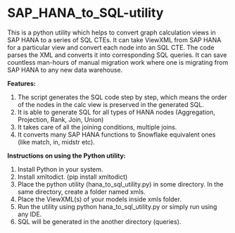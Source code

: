 # SAP_HANA_to_SQL-utility
This is a python utility which helps to convert graph calculation views in SAP HANA to a series of SQL CTEs. It can take ViewXML from SAP HANA for a particular view and convert each node into an SQL CTE. The code parses the XML and converts it into corresponding SQL queries. It can save countless man-hours of manual migration work where one is migrating from SAP HANA to any new data warehouse.

 

**Features:**

1. The script generates the SQL code step by step, which means the order of the nodes in the calc view is preserved in the generated SQL.
2. It is able to generate SQL for all types of HANA nodes (Aggregation, Projection, Rank, Join, Union)
3. It takes care of all the joining conditions, multiple joins.
4. It converts many SAP HANA functions to Snowflake equivalent ones (like match, in, midstr etc).
 

**Instructions on using the Python utility:**

1. Install Python in your system.
2. Install xmltodict. (pip install xmltodict)
3. Place the python utility (hana_to_sql_utility.py) in some directory. In the same directory, create a folder named xmls.
4. Place the ViewXML(s) of your models inside xmls folder.
5. Run the utility using python hana_to_sql_utility.py or simply run using any IDE.
6. SQL will be generated in the another directory (queries).
